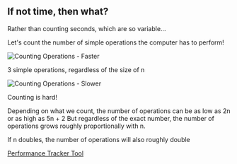## If not time, then what?

Rather than counting seconds, which are so variable...

Let's count the number of simple operations the computer has to perform!

![Counting Operations - Faster](https://user-images.githubusercontent.com/88057912/222936840-e3cd44eb-8896-47c2-ac59-fd0a8f734783.png)

3 simple operations, regardless of the size of n

![Counting Operations - Slower](https://user-images.githubusercontent.com/88057912/222936941-91b7a497-86be-4f80-a782-c2a5ad3fb2ca.png)

Counting is hard!

Depending on what we count, the number of operations can be as low as 2n or as high as 5n + 2
But regardless of the exact number, the number of operations grows roughly proportionally with n.

If n doubles, the number of operations will also roughly double

[Performance Tracker Tool](https://rithmschool.github.io/function-timer-demo/)

